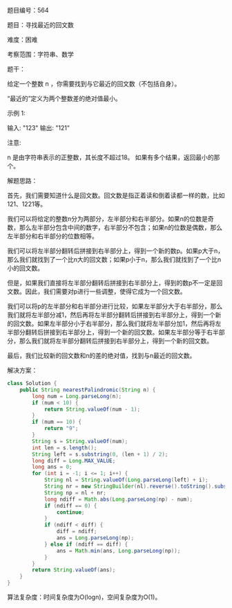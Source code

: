 题目编号：564

题目：寻找最近的回文数

难度：困难

考察范围：字符串、数学

题干：

给定一个整数 n ，你需要找到与它最近的回文数（不包括自身）。

“最近的”定义为两个整数差的绝对值最小。

示例 1:

输入: "123"
输出: "121"

注意:

n 是由字符串表示的正整数，其长度不超过18。
如果有多个结果，返回最小的那个。

解题思路：

首先，我们需要知道什么是回文数。回文数是指正着读和倒着读都一样的数，比如121、1221等。

我们可以将给定的整数n分为两部分，左半部分和右半部分。如果n的位数是奇数，那么左半部分包含中间的数字，右半部分不包含；如果n的位数是偶数，那么左半部分和右半部分的位数相等。

我们可以将左半部分翻转后拼接到右半部分上，得到一个新的数p。如果p大于n，那么我们就找到了一个比n大的回文数；如果p小于n，那么我们就找到了一个比n小的回文数。

但是，如果我们直接将左半部分翻转后拼接到右半部分上，得到的数p不一定是回文数。因此，我们需要对p进行一些调整，使得它成为一个回文数。

我们可以将p的左半部分和右半部分进行比较，如果左半部分大于右半部分，那么我们就将左半部分减1，然后再将左半部分翻转后拼接到右半部分上，得到一个新的回文数。如果左半部分小于右半部分，那么我们就将左半部分加1，然后再将左半部分翻转后拼接到右半部分上，得到一个新的回文数。如果左半部分等于右半部分，那么我们就将左半部分翻转后拼接到右半部分上，得到一个新的回文数。

最后，我们比较新的回文数和n的差的绝对值，找到与n最近的回文数。

解决方案：

```java
class Solution {
    public String nearestPalindromic(String n) {
        long num = Long.parseLong(n);
        if (num < 10) {
            return String.valueOf(num - 1);
        }
        if (num == 10) {
            return "9";
        }
        String s = String.valueOf(num);
        int len = s.length();
        String left = s.substring(0, (len + 1) / 2);
        long diff = Long.MAX_VALUE;
        long ans = 0;
        for (int i = -1; i <= 1; i++) {
            String nl = String.valueOf(Long.parseLong(left) + i);
            String nr = new StringBuilder(nl).reverse().toString().substring(len / 2);
            String np = nl + nr;
            long ndiff = Math.abs(Long.parseLong(np) - num);
            if (ndiff == 0) {
                continue;
            }
            if (ndiff < diff) {
                diff = ndiff;
                ans = Long.parseLong(np);
            } else if (ndiff == diff) {
                ans = Math.min(ans, Long.parseLong(np));
            }
        }
        return String.valueOf(ans);
    }
}
```

算法复杂度：时间复杂度为O(logn)，空间复杂度为O(1)。